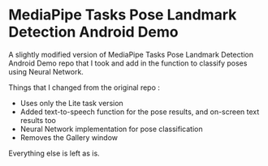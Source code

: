 # MediaPipe Tasks Pose Landmark Detection Android Demo

A slightly modified version of MediaPipe Tasks Pose Landmark Detection Android Demo repo that I took and add in the function to classify poses using Neural Network.

Things that I changed from the original repo :
- Uses only the Lite task version
- Added text-to-speech function for the pose results, and on-screen text results too
- Neural Network implementation for pose classification
- Removes the Gallery window

Everything else is left as is.
